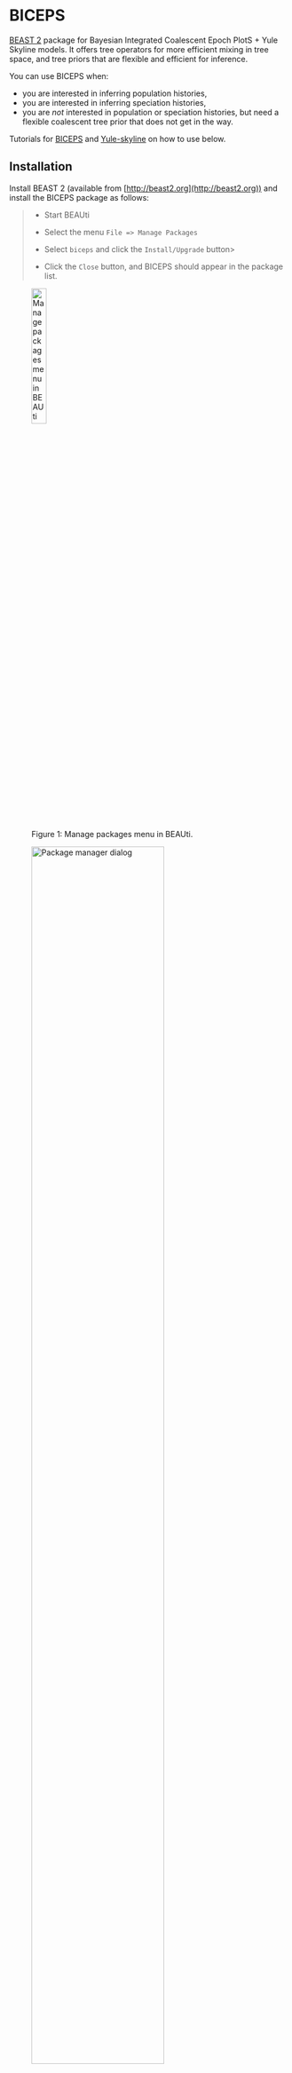 # BICEPS

[BEAST 2](http://beast2.org) package for Bayesian Integrated Coalescent Epoch PlotS + Yule Skyline models. It offers tree operators for more efficient mixing in tree space, and tree priors that are flexible and efficient for inference.

You can use BICEPS when:

* you are interested in inferring population histories,
* you are interested in inferring speciation histories,
* you are *not* interested in population or speciation histories, but need a flexible coalescent tree prior that does not get in the way.

Tutorials for [BICEPS](#biceps-tutorial) and [Yule-skyline](#yule-skyline-tutorial) on how to use below.

## Installation

Install BEAST 2 (available from [http://beast2.org](http://beast2.org)) and install the BICEPS package as follows:

> * Start BEAUti
>
> * Select the menu `File => Manage Packages`
>
> * Select `biceps` and click the `Install/Upgrade` button>
>
> * Click the `Close` button, and BICEPS should appear in the package list.

<figure>
        <a id="fig:biceps1"></a>
        <img style="width:25%;" src="images/biceps1.png" alt="Manage packages menu in BEAUti">
        <figcaption>Figure 1: Manage packages menu in BEAUti.</figcaption>
</figure>

<figure>
        <a id="fig:biceps2"></a>
        <img style="width:75%;" src="images/biceps2.png" alt="Package manager dialog">
        <figcaption>Figure 2: Package manager dialog.</figcaption>
</figure>

Alternatively, you can install BICEPS package through the [package manager](http://www.beast2.org/managing-packages/) (this may automatically install BEASTLabs as well if it is not already installed)

For population/speciation histories, use Tracer available [here](https://github.com/beast-dev/tracer/releases/).

------------------------------------------------------------------------------------------

## Using BICEPS -- tl;dr

* Use BEAUti to import an alignment and set up site and clock models
* In the priors tab, select `BICEPS` or `Yule Skyline` from the drop down menu associated with the tree prior
* Run BEAST on the XML file saved from BEAUti
* Optional: Use the Bayesian skyline reconstruction facility in Tracer to plot population histories or speciation through time


------------------------------------------------------------------------------------------
<div id="biceps-tutorial"></div>

## Tutorial 1: Using BICEPS for demographic reconstruction

We will reconstruct the demographic history of Hepatitis C virus in Egypt, previously analysed in Drummond et al, 2005. The alignment is available [here](https://raw.githubusercontent.com/rbouckaert/biceps/master/examples/nexus/hcv.nexus). We will set up analysis in BEAUti, run it in BEAST, then analyse results in Tracer.

### Set up analysis in BEAUti

> * Start BEAUti
>
> * Select the menu `File => Import alignment` and pick `hcv.nexus` in the file dialog. The hcv-partition should appear in the partition panel in BEAUti.


<figure>
        <a id="fig:biceps3"></a>
        <img style="width:25%;" src="images/biceps3.png" alt="Import alignment menu in BEAUti">
        <figcaption>Figure 3: Import alignment menu in BEAUti.</figcaption>
</figure>

<figure>
        <a id="fig:biceps4"></a>
        <img style="width:95%;" src="images/biceps4.png" alt="Partition panel after importing hcv.nexus in BEAUti">
        <figcaption>Figure 4: Partition panel after importing hcv.nexus in BEAUti.</figcaption>
</figure>

> * Skip the tip dates panel -- there are no dates tips in this data set.
>
> * Select the `Site model` panel in BEAUti, set `Gamma category count` to 4, and set the substitution model to `GTR` by selecting it from the drop down box.

<figure>
        <a id="fig:biceps5"></a>
        <img style="width:95%;" src="images/biceps5.png" alt="Site model panel in BEAUti">
        <figcaption>Figure 5: Site model panel in BEAUti.</figcaption>
</figure>

> * Select the `Clock model` panel in BEAUti. We will use a strict clock with fixed clock rate -- normally some uncertainty should be added to the clock rate, but for this tutorial we don't want the BEAST run to run for too long. Set `Clock.rate` to 0.00079.

<figure>
        <a id="fig:biceps6"></a>
        <img style="width:95%;" src="images/biceps6.png" alt="Site model panel in BEAUti">
        <figcaption>Figure 6: Clock model panel in BEAUti.</figcaption>
</figure>


> * Select the `Priors` panel in BEAUti. We will use a BICEPS tree prior: select `BICEPS` from the drop down box next to `Tree.t:hvc`.

<figure>
        <a id="fig:biceps7"></a>
        <img style="width:95%;" src="images/biceps7.png" alt="Select BICEPS tree prior in BEAUti">
        <figcaption>Figure 7: Select BICEPS tree prior in BEAUti.</figcaption>
</figure>

> * Click the small triangle next to BICEPS (left hand side) to show the options available for BICEPS.

<figure>
        <a id="fig:biceps8"></a>
        <img style="width:95%;" src="images/biceps8.png" alt="BICEPS options in prior panel in BEAUti">
        <figcaption>Figure 8: BICEPS options in prior panel in BEAUti.</figcaption>
</figure>


BICEPS has the following options:

* ploidy (real number): Ploidy (copy number) for the gene, typically a whole number or half (default is 2) autosomal nuclear: 2, X: 1.5, Y: 0.5, mitrochondrial: 0.5. 
* populationShape (real number): Shape of the inverse gamma prior distribution on population sizes. 
* populationMean (real number): Mean of the inverse gamma prior distribution on population sizes. 
* groupCount (integer number): the number of groups used, which determines the dimension of the groupSizes parameter. If less than zero (default) 10 groups will be used, unless group sizes are larger than 30 (then group count = number of taxa/30) or less than 6 (then group count = number of taxa/6 (optional, default: -1)
*  groupSizes (integer numbers): The group sizes parameter. Ignored if equalEpochs=true. If not estimated (estimate=false on this parameter), fixed group sizes will be used, otherwise they will be estimated.If not specified, a fixed set of group sizes determined by the groupCount input will be used. (optional)
* equalEpochs (Boolean): if useEqualEpochs is false, use epochs based on groups from tree intervals, otherwise use equal sized epochs that scale with the tree height (optional, default: false)
* linkedMean (Boolean): use populationMean only for first epoch, and for other epochs use the posterior mean of the previous epoch 
* logMeans (Boolean): log mean population size estimates for each epoch 


> * In MCMC panel, set `Chain length` to 5 million, and log frequencies of trac and tree loggers to 5000. The log frequency for the screen logger can be set at 100000.
>
> * Save the file as `hcv_biceps.xml`

<figure>
        <a id="fig:biceps9"></a>
        <img style="width:95%;" src="images/biceps9.png" alt="MCMC setting in BEAUti">
        <figcaption>Figure 9: MCMC setting in BEAUti.</figcaption>
</figure>

### Run MCMC in BEAST

Start BEAST and run the XML file `hcv_biceps.xml`. This produces a log file and a trees file that we will use for inferring the population history.

### Demographic reconstruction

> * Start Tracer
>
> * Import the trace log file `hcv_biceps.log` produced by the BEAST run, either by dragging the file from a file manager to the top left `Trace Files` list, or by clicking the small '+' button underneath that list and selecting the file via the file dialog.
>
> * Select menu `Analysis => Bayesian skyline reconstruction`. A dialog pops up with a number of options.

<figure>
        <a id="fig:biceps10"></a>
        <img style="width:95%;" src="images/biceps10.png" alt="Skyline reconstruction menu in Tracer">
        <figcaption>Figure 10: Skyline reconstruction menu in Tracer.</figcaption>
</figure>

> * Select the accompanying trees file by clicking the `Choose file` button next to `Trees log file` and select the trees file produced by BEAST (`hcv_biceps.trees`).
>
> * Set age of the youngest tip to 1993. Setting the age makes the plot go forward in time. Leaving it zero makes the plot go backward in time.

<figure>
        <a id="fig:biceps11"></a>
        <img style="width:95%;" src="images/biceps11.png" alt="Skyline reconstruction panel in Tracer">
        <figcaption>Figure 11: Skyline reconstruction panel in Tracer.</figcaption>
</figure>

> * Click the `OK` button. After a short time, a dialog pops up that shows the population history in Tracer.


<figure>
        <a id="fig:biceps12"></a>
        <img style="width:95%;" src="images/biceps12.png" alt="Popualation history of HCV in Tracer">
        <figcaption>Figure 12: Popualation history of HCV in Tracer.</figcaption>
</figure>


### Trouble shooting

It is not unusual to find large stretches of horizontal lines near the root of the tree, since BICEPS assumes a piecewise constant population size within each epoch. The length of an epoch is determined by the number of groups. Group sizes are equally sized (with at most a difference of 1 in group sizes). There are two ways to reduce the long stretches of horizontal lines in the reconstruction:

* increase the number of groups by setting the `group count` entry in the BICEPS options. This way, the long epoch may be split up into smaller intervals.
* If the estimated flag is not set on `group sizes`, they remain constant throughout the MCMC, which helps with mixing, but may result in large groups near the root. Setting the estimate flag checked for the BICEPS prior allows estimation of group sizes and usually results in more variability in the reconstruction.




------------------------------------------------------------------------------------------
<div id="yule-skyline-tutorial"></div>

## Tutorial 2: Speciation through time using the Yule Skyline tree prior

We are going to use the same data as for the BICEPS tree prior from Tutorial 1, but now with the Yule skyline tree prior, which allows us to reconstruct the speciation rate of the virus. Since we already set up the site model, clock model and MCMC parameters before, we are gong to load the XML into BEAUti, then adjust the tree prior only.

> * Start BEAUti
>
> * Select the menu `File => Load`, and select the file `hcv_biceps.xml` that we saved before. The hcv-partition appears in the partitions panel in BEAUti.
>
> * Click the `Priors` panel, and select `Yule Skyline` from the drop down box next to `Tree.t:hcv`

<figure>
        <a id="fig:biceps13"></a>
        <img style="width:95%;" src="images/biceps13.png" alt="Yule skyline prior in BEAUti">
        <figcaption>Figure 13: Yule skyline prior in BEAUti.</figcaption>
</figure>

> * Click the small triangle next to `Yule Skyline` to show the options:

<figure>
        <a id="fig:biceps14"></a>
        <img style="width:95%;" src="images/biceps14.png" alt="Yule skyline prior options in BEAUti">
        <figcaption>Figure 14: Yule skyline prior options in BEAUti.</figcaption>
</figure>

YuleSkyline has the following options:

* birthRateShape (real number): Shape of the gamma prior distribution on birth rates.
* birthRateRate (real number): Rate of the gamma prior distribution on birth rates. 
* groupCount, groupSizes, equalEpochs, linkedMean and logMeans are the same as for the BICEPS tree prior (see listed in Tutorial 1).


> * Before saving as `hcv_yule_skyline.xml`, you might want to change the file names in the `MCMC` panel (if they are not using the `$(filebase)` phrase).



### Run MCMC in BEAST

Start BEAST and run the XML file `hcv_yule_skyline.xml`. This produces a log file and a trees file that we will use for inferring the speciation history. It takes a few minutes to run, so this is a good time for a break.

### Speciation rate reconstruction through time

We can use Tracer to reconstruct the speciation rate of HCV through time.

> * Start Tracer
>
> * Import the trace log file `hcv_yule_skyline.log` produced by the BEAST run, either by dragging the file from a file manager to the top left `Trace Files` list, or by clicking the small '+' button underneath that list and selecting the file via the file dialog.
>
> * Select menu `Analysis => Bayesian skyline reconstruction`. A dialog pops up with a number of options (see Figure 10).
>
> * Select the accompanying trees file by clicking the `Choose file` button next to `Trees log file` and select the trees file produced by BEAST (`hcv_yule_skyline.trees`).
>
> * Set age of the youngest tip to 1993. Setting the age makes the plot go forward in time. Leaving it zero makes the plot go backward in time. The panel should look like Figure 11, but with `hcv_yule_skyline.trees` instead of `hcv_biceps.trees` for the trees file.
>
> * Click the `OK` button. A dialog pops up with the speciation history displayed, which looks similar to this:


<figure>
        <a id="fig:biceps15"></a>
        <img style="width:95%;" src="images/biceps15.png" alt="Yule skyline reconstruction in Tracer">
        <figcaption>Figure 15: Yule skyline reconstruction in Tracer.</figcaption>
</figure>

The history accompanies the demographic reconstruction, which shows an explosion in the 1920s coinciding with a large speciation rate at the same time. Later, speciation rates decrease, but infections remain at a high level.


------------------------------------------------------------------------------------------

## Questions about BICEPS

BEAST user list: [https://groups.google.com/forum/#!forum/beast-users](https://groups.google.com/forum/#!forum/beast-users)

Remco Bouckaert: [r.bouckaert@auckland.ac.nz](r.bouckaert@auckland.ac.nz)


## References

Remco R Bouckaert. "An Efficient Coalescent Epoch Model for Bayesian Phylogenetic Inference", Systematic Biology, syac015, 2022
[DOI:10.1093/sysbio/syac015](https://doi.org/10.1093/sysbio/syac015)

Drummond AJ, Rambaut A, Shapiro BE, Pybus OG. "Bayesian coalescent inference of past population dynamics from molecular sequences", Molecular Biology and Evolution. 22(5):1185-92, 2005.







